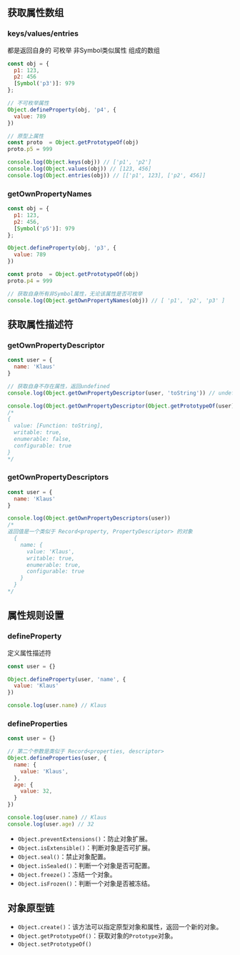 ## 获取属性数组

### keys/values/entries

都是返回自身的 可枚举 非Symbol类似属性 组成的数组

```js
const obj = {
  p1: 123,
  p2: 456
  [Symbol('p3')]: 979
};

// 不可枚举属性
Object.defineProperty(obj, 'p4', {
  value: 789
})

// 原型上属性
const proto  = Object.getPrototypeOf(obj)
proto.p5 = 999

console.log(Object.keys(obj)) // ['p1', 'p2']
console.log(Object.values(obj)) // [123, 456]
console.log(Object.entries(obj)) // [['p1', 123], ['p2', 456]]
```



### getOwnPropertyNames

```js
const obj = {
  p1: 123,
  p2: 456,
  [Symbol('p5')]: 979
};

Object.defineProperty(obj, 'p3', {
  value: 789
})

const proto  = Object.getPrototypeOf(obj)
proto.p4 = 999

// 获取自身所有非Symbol属性，无论该属性是否可枚举
console.log(Object.getOwnPropertyNames(obj)) // [ 'p1', 'p2', 'p3' ]
```



## 获取属性描述符

### getOwnPropertyDescriptor

```js
const user = {
  name: 'Klaus'
}

// 获取自身不存在属性，返回undefined
console.log(Object.getOwnPropertyDescriptor(user, 'toString')) // undefined

console.log(Object.getOwnPropertyDescriptor(Object.getPrototypeOf(user), 'toString'))
/*
{
  value: [Function: toString],
  writable: true,
  enumerable: false,
  configurable: true
}
*/
```



### getOwnPropertyDescriptors

```js
const user = {
  name: 'Klaus'
}

console.log(Object.getOwnPropertyDescriptors(user))
/*
返回值是一个类似于 Record<property, PropertyDescriptor> 的对象
  {
    name: {
      value: 'Klaus',
      writable: true,
      enumerable: true,
      configurable: true
    }
  }
*/
```



## 属性规则设置

### defineProperty

定义属性描述符

```js
const user = {}

Object.defineProperty(user, 'name', {
  value: 'Klaus'
})

console.log(user.name) // Klaus
```



### defineProperties

```js
const user = {}

// 第二个参数是类似于 Record<properties, descriptor>
Object.defineProperties(user, {
  name: {
    value: 'Klaus',
  },
  age: {
    value: 32,
  }
})

console.log(user.name) // Klaus
console.log(user.age) // 32
```



- `Object.preventExtensions()`：防止对象扩展。
- `Object.isExtensible()`：判断对象是否可扩展。
- `Object.seal()`：禁止对象配置。
- `Object.isSealed()`：判断一个对象是否可配置。
- `Object.freeze()`：冻结一个对象。
- `Object.isFrozen()`：判断一个对象是否被冻结。



## 对象原型链

- `Object.create()`：该方法可以指定原型对象和属性，返回一个新的对象。
- `Object.getPrototypeOf()`：获取对象的`Prototype`对象。
- `Object.setPrototypeOf()`
